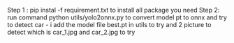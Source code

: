 Step 1 : pip instal -f requirement.txt to install all package you need
Step 2: run command python utils/yolo2onnx.py to convert model pt to onnx and try to detect car - i add the model file best.pt in utils to try and 2 picture to detect which is car_1.jpg and car_2.jpg to try
